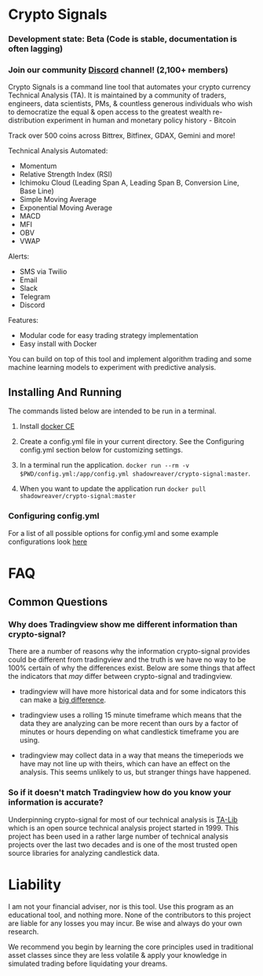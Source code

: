 # Crypto Signals

### Development state: Beta (Code is stable, documentation is often lagging)

### Join our community [Discord](https://discord.gg/MWTJVFf) channel! (2,100+ members)

Crypto Signals is a command line tool that automates your crypto currency Technical Analysis (TA). It is maintained by a community of traders, engineers, data scientists, PMs, & countless generous individuals who wish to democratize the equal & open access to the greatest wealth re-distribution experiment in human and monetary policy history - Bitcoin

Track over 500 coins across Bittrex, Bitfinex, GDAX, Gemini and more!

Technical Analysis Automated:
* Momentum
* Relative Strength Index (RSI)
* Ichimoku Cloud (Leading Span A, Leading Span B, Conversion Line, Base Line)
* Simple Moving Average
* Exponential Moving Average
* MACD
* MFI
* OBV
* VWAP

Alerts:
* SMS via Twilio
* Email
* Slack
* Telegram
* Discord

Features:
* Modular code for easy trading strategy implementation
* Easy install with Docker

You can build on top of this tool and implement algorithm trading and some machine learning models to experiment with predictive analysis.

## Installing And Running
The commands listed below are intended to be run in a terminal.

1. Install [docker CE](https://docs.docker.com/install/)

1. Create a config.yml file in your current directory. See the Configuring config.yml section below for customizing settings.

1. In a terminal run the application. `docker run --rm -v $PWD/config.yml:/app/config.yml shadowreaver/crypto-signal:master`.

1. When you want to update the application run `docker pull shadowreaver/crypto-signal:master`

### Configuring config.yml

For a list of all possible options for config.yml and some example configurations look [here](docs/config.md)

# FAQ

## Common Questions

### Why does Tradingview show me different information than crypto-signal?
There are a number of reasons why the information crypto-signal provides could be different from tradingview and the truth is we have no way to be 100% certain of why the differences exist. Below are some things that affect the indicators that _may_ differ between crypto-signal and tradingview.

- tradingview will have more historical data and for some indicators this can make a [big difference](https://ta-lib.org/d_api/ta_setunstableperiod.html).

- tradingview uses a rolling 15 minute timeframe which means that the data they are analyzing can be more recent than ours by a factor of minutes or hours depending on what candlestick timeframe you are using.

- tradingview may collect data in a way that means the timeperiods we have may not line up with theirs, which can have an effect on the analysis. This seems unlikely to us, but stranger things have happened.

### So if it doesn't match Tradingview how do you know your information is accurate?
Underpinning crypto-signal for most of our technical analysis is [TA-Lib](https://ta-lib.org/index.html) which is an open source technical analysis project started in 1999. This project has been used in a rather large number of technical analysis projects over the last two decades and is one of the most trusted open source libraries for analyzing candlestick data.

# Liability
I am not your financial adviser, nor is this tool. Use this program as an educational tool, and nothing more. None of the contributors to this project are liable for any losses you may incur. Be wise and always do your own research.

We recommend you begin by learning the core principles used in traditional asset classes since they are less volatile & apply your knowledge in simulated trading before liquidating your dreams.
